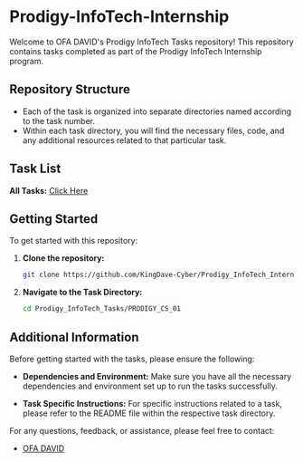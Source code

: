 # Prodigy-InfoTech-Internship

Welcome to OFA DAVID's Prodigy InfoTech Tasks repository! This repository contains tasks completed as part of the Prodigy InfoTech Internship program.

## Repository Structure

- Each of the task is organized into separate directories named according to the task number.
- Within each task directory, you will find the necessary files, code, and any additional resources related to that particular task.

## Task List
   **All Tasks:** [Click Here](https://github.com/KingDave-Cyber/Prodigy_InfoTech_Internship/tree/master)

## Getting Started

To get started with this repository:

1. **Clone the repository:**
   ```bash
   git clone https://github.com/KingDave-Cyber/Prodigy_InfoTech_Internship.git
2. **Navigate to the Task Directory:**
   ```bash
   cd Prodigy_InfoTech_Tasks/PRODIGY_CS_01

## Additional Information

Before getting started with the tasks, please ensure the following:

- **Dependencies and Environment:** Make sure you have all the necessary dependencies and environment set up to run the tasks successfully.

- **Task Specific Instructions:** For specific instructions related to a task, please refer to the README file within the respective task directory.

For any questions, feedback, or assistance, please feel free to contact:
- [OFA DAVID](mailto:ofadavidallen@gmail.com)


